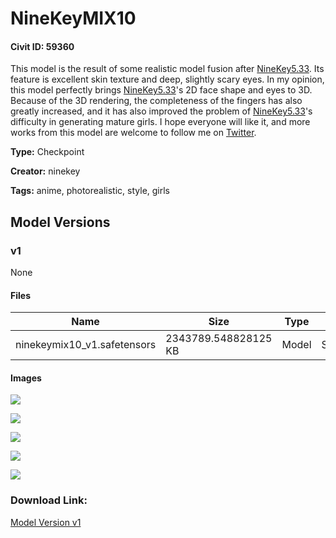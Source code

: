 # NineKeyMIX10

#### Civit ID: 59360

<p>This model is the result of some realistic model fusion after <a rel="ugc" href="https://civitai.com/models/38133/ninekeymix5">NineKey5.33</a>. Its feature is excellent skin texture and deep, slightly scary eyes. In my opinion, this model perfectly brings <a rel="ugc" href="https://civitai.com/models/38133/ninekeymix5">NineKey5.33</a>'s 2D face shape and eyes to 3D. Because of the 3D rendering, the completeness of the fingers has also greatly increased, and it has also improved the problem of <a rel="ugc" href="https://civitai.com/models/38133/ninekeymix5">NineKey5.33</a>'s difficulty in generating mature girls. I hope everyone will like it, and more works from this model are welcome to follow me on <a rel="ugc" href="https://twitter.com/ninekey1028">Twitter</a>.</p>

**Type:** Checkpoint

**Creator:** ninekey

**Tags:** anime, photorealistic, style, girls

## Model Versions

### v1

None

#### Files

| Name | Size | Type | Format | Download Url | AutoV1 | AutoV2 | SHA256 | CRC32 | BLAKE3 |
| --- | --- | --- | --- | --- | --- | --- | --- | --- | --- |
| ninekeymix10_v1.safetensors | 2343789.548828125 KB | Model | SafeTensor | https://civitai.com/api/download/models/63811 | 797F56C3 | 6C4EEFC67B | 6C4EEFC67B8D4BEC0CC18D302EF71C979897B18B851016BBB5280230EBF4AAD7 | 097A86B8 | 9B9DED98140C1B8113B8D36843FD1A01B6E3EA56F6C4C31126D4EB06D2F74163 |

#### Images

<p><img src="https://image.civitai.com/xG1nkqKTMzGDvpLrqFT7WA/bacfcc1f-ad37-4624-9bc7-61e48c4e02bb/width=450/704441.jpeg" /></p>

<p><img src="https://image.civitai.com/xG1nkqKTMzGDvpLrqFT7WA/a6013f97-da31-4ca3-b722-995f899cfe52/width=450/704443.jpeg" /></p>

<p><img src="https://image.civitai.com/xG1nkqKTMzGDvpLrqFT7WA/b312a757-daab-4950-9798-7e33913651d7/width=450/704444.jpeg" /></p>

<p><img src="https://image.civitai.com/xG1nkqKTMzGDvpLrqFT7WA/8ef92068-d29e-4633-938a-167507dcabbf/width=450/704445.jpeg" /></p>

<p><img src="https://image.civitai.com/xG1nkqKTMzGDvpLrqFT7WA/26d1d2dc-3123-4628-b9df-632033f4afaa/width=450/704447.jpeg" /></p>

### Download Link:

[Model Version v1](https://civitai.com/api/download/models/63811)

